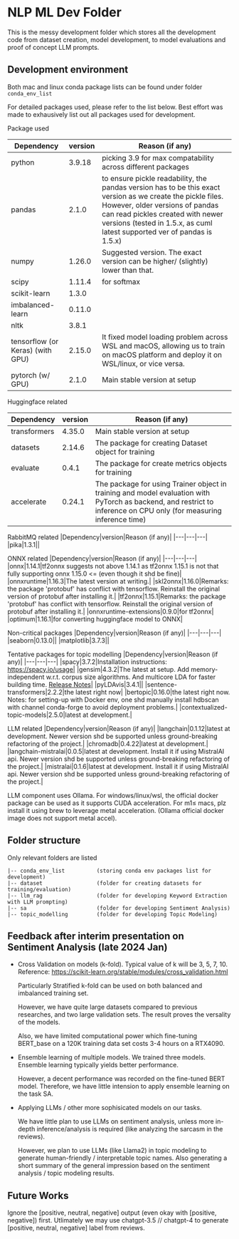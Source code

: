 # NLP ML Dev Folder

This is the messy development folder which stores all the development code from dataset creation, model development, to model evaluations and proof of concept LLM prompts.

## Development environment

Both mac and linux conda package lists can be found under folder `conda_env_list`

For detailed packages used, please refer to the list below. Best effort was made to exhausively list out all packages used for development.

Package used

|Dependency|version|Reason (if any)|
|---|---|---|
|python|3.9.18|picking 3.9 for max compatability across different packages|
|pandas|2.1.0|to ensure pickle readability, the pandas version has to be this exact version as we create the pickle files. However, older versions of pandas can read pickles created with newer versions (tested in 1.5.x, as cuml latest supported ver of pandas is 1.5.x)|
|numpy|1.26.0|Suggested version. The exact version can be higher/ (slightly) lower than that.|
|scipy|1.11.4|for softmax|
|scikit-learn|1.3.0||
|imbalanced-learn|0.11.0||
|nltk|3.8.1||
|tensorflow (or Keras) (with GPU)|2.15.0|It fixed model loading problem across WSL and macOS, allowing us to train on macOS platform and deploy it on WSL/linux, or vice versa.|
|pytorch (w/ GPU)|2.1.0|Main stable version at setup|

Huggingface related

|Dependency|version|Reason (if any)|
|---|---|---|
|transformers|4.35.0|Main stable version at setup|
|datasets|2.14.6|The package for creating Dataset object for training|
|evaluate|0.4.1|The package for create metrics objects for training|
|accelerate|0.24.1|The package for using Trainer object in training and model evaluation with PyTorch as backend, and restrict to inference on CPU only (for measuring inference time)|

RabbitMQ related
|Dependency|version|Reason (if any)|
|---|---|---|
|pika|1.3.1||

ONNX related
|Dependency|version|Reason (if any)|
|---|---|---|
|onnx|1.14.1|tf2onnx suggests not above 1.14.1 as tf2onnx 1.15.1 is not that fully supporting onnx 1.15.0 <= (even though it shd be fine)|
|onnxruntime|1.16.3|The latest version at writing.|
|skl2onnx|1.16.0|Remarks: the package 'protobuf' has conflict with tensorflow. Reinstall the original version of protobuf after installing it.|
|tf2onnx|1.15.1|Remarks: the package 'protobuf' has conflict with tensorflow. Reinstall the original version of protobuf after installing it.|
|onnxruntime-extensions|0.9.0|for tf2onnx|
|optimum|1.16.1|for converting huggingface model to ONNX|

Non-critical packages
|Dependency|version|Reason (if any)|
|---|---|---|
|seaborn|0.13.0||
|matplotlib|3.7.3||

Tentative packages for topic modelling
|Dependency|version|Reason (if any)|
|---|---|---|
|spacy|3.7.2|Installation instructions: https://spacy.io/usage|
|gensim|4.3.2|The latest at setup. Add memory-independent w.r.t. corpus size algorithms. And multicore LDA for faster building time. [Release Notes](https://pypi.org/project/gensim/4.3.0/)|
|pyLDAvis|3.4.1||
|sentence-transformers|2.2.2|the latest right now|
|bertopic|0.16.0|the latest right now. Notes: for setting-up with Docker env, one shd manually install hdbscan with channel conda-forge to avoid deployment problems.|
|contextualized-topic-models|2.5.0|latest at development.|

LLM related
|Dependency|version|Reason (if any)|
|langchain|0.1.12|latest at development. Newer version shd be supported unless ground-breaking refactoring of the project.|
|chromadb|0.4.22|latest at development.|
|langchain-mistralai|0.0.5|latest at development. Install it if using MistralAI api. Newer version shd be supported unless ground-breaking refactoring of the project.|
|mistralai|0.1.6|latest at development. Install it if using MistralAI api. Newer version shd be supported unless ground-breaking refactoring of the project.|

LLM component uses Ollama. For windows/linux/wsl, the official docker package can be used as it supports CUDA acceleration. For m1≤ macs, plz install it using brew to leverage metal acceleration. (Ollama official docker image does not support metal accel).

## Folder structure

Only relevant folders are listed

```
|-- conda_env_list          (storing conda env packages list for development)
|-- dataset                 (folder for creating datasets for training/evaluation)
|-- llm_rag                 (folder for developing Keyword Extraction with LLM prompting)
|-- sa                      (folder for developing Sentiment Analysis)
|-- topic_modelling         (folder for developing Topic Modeling)
```

## Feedback after interim presentation on Sentiment Analysis (late 2024 Jan)

- Cross Validation on models (k-fold). Typical value of k will be 3, 5, 7, 10.  
Reference: https://scikit-learn.org/stable/modules/cross_validation.html

    Particularly Stratified k-fold can be used on both balanced and imbalanced training set.

    However, we have quite large datasets compared to previous researches, and two large validation sets. The result proves the versality of the models.

    Also, we have limited computational power which fine-tuning BERT_base on a 120K training data set costs 3-4 hours on a RTX4090.

- Ensemble learning of multiple models. We trained three models. Ensemble learning typically yields better performance.

    However, a decent performance was recorded on the fine-tuned BERT model. Therefore, we have little intension to apply ensemble learning on the task SA.

- Applying LLMs / other more sophisicated models on our tasks.

    We have little plan to use LLMs on sentiment analysis, unless more in-depth inference/analysis is required (like analyzing the sarcasm in the reviews).

    However, we plan to use LLMs (like Llama2) in topic modeling to generate human-friendly / interpretable topic names. Also generating a short summary of the general impression based on the sentiment analysis / topic modeling results.

## Future Works

Ignore the [positive, neutral, negative] output (even okay with [positive, negative]) first. Utlimately we may use chatgpt-3.5 // chatgpt-4 to generate [positive, neutral, negative] label from reviews.
